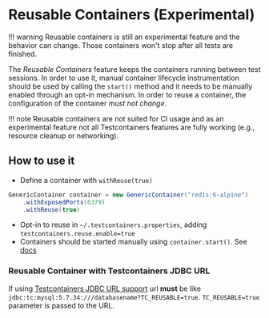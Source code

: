 # Reusable Containers (Experimental)

!!! warning 
    Reusable containers is still an experimental feature and the behavior can change.
    Those containers won't stop after all tests are finished.

The *Reusable Containers* feature keeps the containers running between test sessions. In order
to use it, manual container lifecycle instrumentation should be used by calling the `start()` method
and it needs to be manually enabled through an opt-in mechanism. In order to reuse a container, the
configuration of the container *must not change*.

!!! note
    Reusable containers are not suited for CI usage and as an experimental feature
    not all Testcontainers features are fully working (e.g., resource cleanup
    or networking).

## How to use it

* Define a container with `withReuse(true)`

```java
GenericContainer container = new GenericContainer("redis:6-alpine")
    .withExposedPorts(6379)
    .withReuse(true)
```

* Opt-in to reuse in `~/.testcontainers.properties`, adding `testcontainers.reuse.enable=true`
* Containers should be started manually using `container.start()`. See [docs](../../test_framework_integration/manual_lifecycle_control)

### Reusable Container with Testcontainers JDBC URL

If using [Testcontainers JDBC URL support](../../modules/databases/jdbc#database-containers-launched-via-jdbc-url-scheme)
url **must** be like `jdbc:tc:mysql:5.7.34:///databasename?TC_REUSABLE=true`. `TC_REUSABLE=true` parameter is passed to
the URL.
